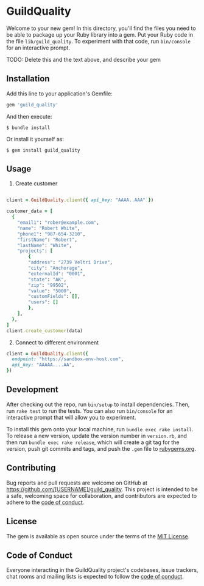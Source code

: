 # GuildQuality

Welcome to your new gem! In this directory, you'll find the files you need to be able to package up your Ruby library into a gem. Put your Ruby code in the file `lib/guild_quality`. To experiment with that code, run `bin/console` for an interactive prompt.

TODO: Delete this and the text above, and describe your gem

## Installation

Add this line to your application's Gemfile:

```ruby
gem 'guild_quality'
```

And then execute:

    $ bundle install

Or install it yourself as:

    $ gem install guild_quality

## Usage

1. Create customer
```ruby

client = GuildQuality.client({ api_key: "AAAA..AAA" })

customer_data = [
  {
    "email1": "rober@example.com",
    "name": "Robert White",
    "phone1": "987-654-3210",
    "firstName": "Robert",
    "lastName": "White",
    "projects": [
        {
        "address": "2739 Veltri Drive",
        "city": "Anchorage",
        "externalId": "0001",
        "state": "AK",
        "zip": "99502",
        "value": "5000",
        "customFields": [],
        "users": []
        },
    ],
  },
]
client.create_customer(data)
```

2. Connect to different environment

```ruby
client = GuildQuality.client({
  endpoint: "https://sandbox-env-host.com",
  api_key: "AAAAA....AA",
})
```

## Development

After checking out the repo, run `bin/setup` to install dependencies. Then, run `rake test` to run the tests. You can also run `bin/console` for an interactive prompt that will allow you to experiment.

To install this gem onto your local machine, run `bundle exec rake install`. To release a new version, update the version number in `version.rb`, and then run `bundle exec rake release`, which will create a git tag for the version, push git commits and tags, and push the `.gem` file to [rubygems.org](https://rubygems.org).

## Contributing

Bug reports and pull requests are welcome on GitHub at https://github.com/[USERNAME]/guild_quality. This project is intended to be a safe, welcoming space for collaboration, and contributors are expected to adhere to the [code of conduct](https://github.com/[USERNAME]/guild_quality/blob/master/CODE_OF_CONDUCT.md).


## License

The gem is available as open source under the terms of the [MIT License](https://opensource.org/licenses/MIT).

## Code of Conduct

Everyone interacting in the GuildQuality project's codebases, issue trackers, chat rooms and mailing lists is expected to follow the [code of conduct](https://github.com/[USERNAME]/guild_quality/blob/master/CODE_OF_CONDUCT.md).
